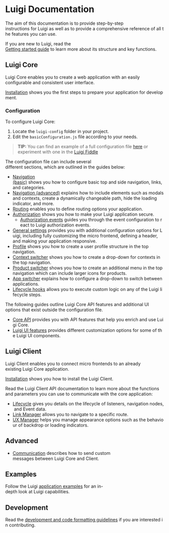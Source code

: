 # Luigi Documentation

The aim of this documentation is to provide step-by-step instructions for Luigi as well as to provide a comprehensive reference of all the features you can use.

If you are new to Luigi, read the [Getting started guide](getting-started.md) to learn more about its structure and key functions.

## Luigi Core

Luigi Core enables you to create a web application with an easily configurable and consistent user interface.

[Installation](application-setup.md) shows you the first steps to prepare your application for development.

### Configuration

To configure Luigi Core:
1. Locate the `luigi-config` folder in your project.
2. Edit the `basicConfiguration.js` file according to your needs.

> **TIP:** You can find an example of a full configuration file [here](navigation-configuration-example.md) or experiment with one in the [Luigi Fiddle](fiddle.luigi-project.io)

The configuration file can include several different sections, which are outlined in the guides below:

* [Navigation (basic)](navigation-configuration.md) shows you how to configure basic top and side navigation, links, and categories.
* [Navigation (advanced)](navigation-parameters-reference.md) explains how to include elements such as modals and contexts, create a dynamically changeable path, hide the loading indicator, and more. 
* [Routing](routing.md) enables you to define routing options your application.
* [Authorization](authorization-configuration.md) shows you how to make your Luigi application secure.
    * [Authorization events](authorization-events.md) guides you through the event configuration to react to Luigi authorization events.
* [General settings](general-settings.md) provides you with additional configuration options for Luigi, including fully customizing the micro frontend, defining a header, and making your application responsive.
* [Profile](profile.md) shows you how to create a user profile structure in the top navigation.
* [Context switcher](context-switcher.md) shows you how to create a drop-down for contexts in the top navigation.
* [Product switcher](product-switcher.md) shows you how to create an additional menu in the top navigation which can include larger icons for products.
* [App switcher](app-swticher.md) explains how to configure a drop-down to switch between applications.
* [Lifecycle hooks](lifecycle-hooks.md) allows you to execute custom logic on any of the Luigi lifecycle steps.

The following guides outline Luigi Core API features and additional UI options that exist outside the configuration file.

* [Core API](luigi-core-api.md) provides you with API features that help you enrich and use Luigi Core.
* [Luigi UI features](luigi-ux-features.md) provides different customization options for some of the Luigi UI components.

## Luigi Client

Luigi Client enables you to connect micro frontends to an already existing Luigi Core application.

[Installation](client/readme.md) shows you how to install the Luigi Client.

Read the Luigi Client API documentation to learn more about the functions and parameters you can use to communicate with the core application:

* [Lifecycle](luigi-client-api.md#lifecycle) gives you details on the lifecycle of listeners, navigation nodes, and Event data.
* [Link Manager](luigi-client-api.md#linkmanager) allows you to navigate to a specific route.
* [UX Manager](luigi-client-api.md#uxmanager) helps you manage appearance options such as the behaviour of backdrop or loading indicators.

## Advanced
* [Communication](communication.md) describes how to send custom messages between Luigi Core and Client.

## Examples

Follow the Luigi [application examples](../core/examples/README.md) for an in-depth look at Luigi capabilities.

## Development

Read the [development and code formatting guidelines](https://github.com/SAP/luigi#development) if you are interested in contributing.